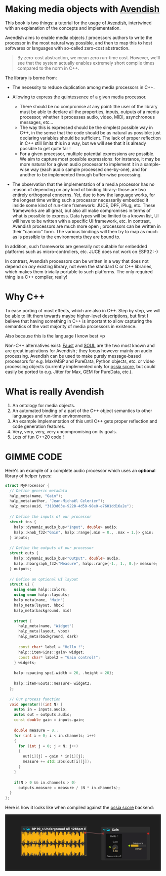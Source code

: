# Making media objects with [Avendish](https://github.com/celtera/avendish)

This book is two things: a tutorial for the usage of [Avendish](https://github.com/celtera/avendish), intertwined with 
an explanation of the concepts and implementation.

Avendish aims to enable media objects / processors authors to write the processor in the most natural way possible, and then to map this to host softwares or languages with so-called zero-cost abstraction.

> By zero-cost abstraction, we mean zero run-time cost. However, we'll see that the system actually enables extremely short compile times compared to the norm in C++.

The library is borne from:

- The necessity to reduce duplication among media processors in C++. 

- Allowing to express the quintessence of a given media processor.
    * There should be no compromise at any point: the user of the library must be able to declare all the properties, inputs, outputs of a media processor, whether it processes audio, video, MIDI, asynchronous messages, etc...
    * The way this is expressed should be the simplest possible way in C++, in the sense that the code should be as natural as possible: just declaring variables should be sufficient. The lack of proper reflection in C++ still limits this in a way, but we will see that it is already possible to get quite far !
    * For a given processor, multiple potential expressions are possible. We aim to capture most possible expressions: for instance, it may be more natural for a given audio processor to implement it in a sample-wise way (each audio sample processed one-by-one), and for another to be implemented through buffer-wise processing.
  
- The observation that the implementation of a media processor has no reason of depending on any kind of binding library: those are two entirely orthogonal concerns. Yet, due to how the language works, for the longest time writing such a processor necessarily embedded it inside some kind of run-time framework: JUCE, DPF, iPlug, etc. These frameworks are all great, but also all make compromises in terms of what is possible to express. Data types will be limited to a known list, UI will have to be written with a specific UI framework, etc. In contrast, Avendish processors are much more open ; processors can be written in their "canonic" form. The various bindings will then try to map as much as is possible to the environments they are bound to.

In addition, such frameworks are generally not suitable for embedded platforms such as micro-controllers, etc. JUCE does not work on ESP32 :-) 

In contrast, Avendish processors can be written in a way that does not depend on *any* existing library, not even the standard C or C++ libraries, which makes them trivially portable to such platforms. The only required thing is a C++ compiler, really!

# Why C++

To ease porting of most effects, which are also in C++. Step by step, we will be able to lift them towards maybe higher-level descriptions, but first I believe that having something in C++ is important to allow capturing the semantics of the vast majority of media processors in existence.

Also because this is the language I know best =p

Non-C++ alternatives exist: [Faust](https://faust.grame.fr/) and [SOUL](https://soul.dev/) are the two most known and are great inspirations for Avendish ; they focus however mainly on audio processing. Avendish can be used to make purely message-based processors for e.g. Max/MSP and PureData, Python objects, etc. or video processing objects (currently implemented only for [ossia score](https://ossia.io), but could easily be ported to e.g. Jitter for Max, GEM for PureData, etc.).

# What is really Avendish

1. An ontology for media objects.
2. An automated binding of a part of the C++ object semantics to other languages and run-time environments.
3. An example implementation of this until C++ gets proper reflection and code generation features.
4. Very, very, very, very uncompromising on its goals.
5. Lots of fun C++20 code !

# GIMME CODE

Here's an example of a complete audio processor which uses an **optional** library of helper types:

```cpp
struct MyProcessor {
  // Define generic metadata
  halp_meta(name, "Gain");
  halp_meta(author, "Jean-Michaël Celerier");
  halp_meta(uuid, "3183d03e-9228-4d50-98e0-e7601dd16a2e");

  // Define the inputs of our processor
  struct ins {
    halp::dynamic_audio_bus<"Input", double> audio;
    halp::knob_f32<"Gain", halp::range{.min = 0., .max = 1.}> gain;
  } inputs;

  // Define the outputs of our processor
  struct outs {
    halp::dynamic_audio_bus<"Output", double> audio;
    halp::hbargraph_f32<"Measure", halp::range{-1., 1., 0.}> measure;
  } outputs;

  // Define an optional UI layout
  struct ui {
    using enum halp::colors;
    using enum halp::layouts;
    halp_meta(name, "Main")
    halp_meta(layout, hbox)
    halp_meta(background, mid)

    struct {
      halp_meta(name, "Widget")
      halp_meta(layout, vbox)
      halp_meta(background, dark)

      const char* label = "Hello !";
      halp::item<&ins::gain> widget;
      const char* label2 = "Gain control!";
    } widgets;

    halp::spacing spc{.width = 20, .height = 20};

    halp::item<&outs::measure> widget2;
  };

  // Our process function
  void operator()(int N) {
    auto& in = inputs.audio;
    auto& out = outputs.audio;
    const double gain = inputs.gain;

    double measure = 0.;
    for (int i = 0; i < in.channels; i++)
    {
      for (int j = 0; j < N; j++)
      {
        out[i][j] = gain * in[i][j];
        measure += std::abs(out[i][j]);
      }
    }

    if(N > 0 && in.channels > 0)
      outputs.measure = measure / (N * in.channels);
  }
};
```

Here is how it looks like when compiled against the [ossia score](https://ossia.io) backend:

![Gain example](images/example.gif)